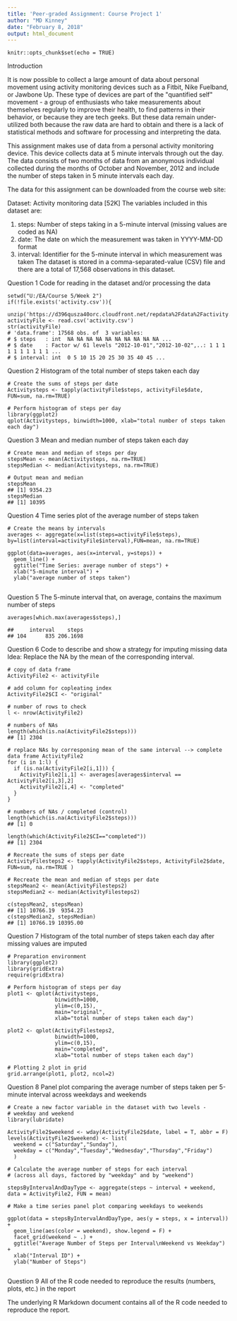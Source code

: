 ```yaml
---
title: 'Peer-graded Assignment: Course Project 1'
author: "MD Kinney"
date: "February 8, 2018"
output: html_document
---
```


```{r setup, include=FALSE}
knitr::opts_chunk$set(echo = TRUE)
```

Introduction

It is now possible to collect a large amount of data about personal movement using activity monitoring devices such as a Fitbit, Nike Fuelband, or Jawbone Up. These type of devices are part of the "quantified self" movement - a group of enthusiasts who take measurements about themselves regularly to improve their health, to find patterns in their behavior, or because they are tech geeks. But these data remain under-utilized both because the raw data are hard to obtain and there is a lack of statistical methods and software for processing and interpreting the data.

This assignment makes use of data from a personal activity monitoring device. This device collects data at 5 minute intervals through out the day. The data consists of two months of data from an anonymous individual collected during the months of October and November, 2012 and include the number of steps taken in 5 minute intervals each day.

The data for this assignment can be downloaded from the course web site:

Dataset: Activity monitoring data [52K]
The variables included in this dataset are:

1. steps: Number of steps taking in a 5-minute interval (missing values are coded as NA)
2. date: The date on which the measurement was taken in YYYY-MM-DD format
3. interval: Identifier for the 5-minute interval in which measurement was taken
The dataset is stored in a comma-separated-value (CSV) file and there are a total of 17,568 observations in this dataset.

Question 1
Code for reading in the dataset and/or processing the data

```{r}
setwd("U:/EA/Course 5/Week 2")
if(!file.exists('activity.csv')){
  unzip('https://d396qusza40orc.cloudfront.net/repdata%2Fdata%2Factivity.zip')}
activityFile <- read.csv('activity.csv')
str(activityFile)
# 'data.frame':	17568 obs. of  3 variables:
# $ steps   : int  NA NA NA NA NA NA NA NA NA NA ...
# $ date    : Factor w/ 61 levels "2012-10-01","2012-10-02",..: 1 1 1 1 1 1 1 1 1 1 ...
# $ interval: int  0 5 10 15 20 25 30 35 40 45 ...
```
Question 2
Histogram of the total number of steps taken each day
```{r}
# Create the sums of steps per date
Activitysteps <- tapply(activityFile$steps, activityFile$date, FUN=sum, na.rm=TRUE)

# Perform histogram of steps per day
library(ggplot2)
qplot(Activitysteps, binwidth=1000, xlab="total number of steps taken each day")
```


Question 3
Mean and median number of steps taken each day
```{r}
# Create mean and median of steps per day
stepsMean <- mean(Activitysteps, na.rm=TRUE)
stepsMedian <- median(Activitysteps, na.rm=TRUE)

# Output mean and median
stepsMean
## [1] 9354.23
stepsMedian
## [1] 10395

```
Question 4
Time series plot of the average number of steps taken
```{r}
# Create the means by intervals
averages <- aggregate(x=list(steps=activityFile$steps), by=list(interval=activityFile$interval),FUN=mean, na.rm=TRUE)

ggplot(data=averages, aes(x=interval, y=steps)) +
  geom_line() +
  ggtitle("Time Series: average number of steps") +
  xlab("5-minute interval") +
  ylab("average number of steps taken")


```
Question 5
The 5-minute interval that, on average, contains the maximum number of steps
```{r}
averages[which.max(averages$steps),]

##     interval    steps
## 104      835 206.1698

```
Question 6
Code to describe and show a strategy for imputing missing data
Idea: Replace the NA by the mean of the corresponding interval.
```{r}
# copy of data frame
ActivityFile2 <- activityFile

# add column for copleating index
ActivityFile2$CI <- "original"

# number of rows to check
l <- nrow(ActivityFile2)

# numbers of NAs
length(which(is.na(ActivityFile2$steps)))
## [1] 2304

# replace NAs by corresponing mean of the same interval --> complete data frame ActivityFile2
for (i in 1:l) {
  if (is.na(ActivityFile2[i,1])) {
    ActivityFile2[i,1] <- averages[averages$interval == ActivityFile2[i,3],2]
    ActivityFile2[i,4] <- "completed"
  }
}

# numbers of NAs / completed (control)
length(which(is.na(ActivityFile2$steps)))
## [1] 0

length(which(ActivityFile2$CI=="completed"))
## [1] 2304

# Recreate the sums of steps per date
ActivityFilesteps2 <- tapply(ActivityFile2$steps, ActivityFile2$date, FUN=sum, na.rm=TRUE )

# Recreate the mean and median of steps per date
stepsMean2 <- mean(ActivityFilesteps2)
stepsMedian2 <- median(ActivityFilesteps2)

c(stepsMean2, stepsMean)
## [1] 10766.19  9354.23
c(stepsMedian2, stepsMedian)
## [1] 10766.19 10395.00

```
Question 7
Histogram of the total number of steps taken each day after missing values are imputed


```{r}
# Preparation environment
library(ggplot2)
library(gridExtra)
require(gridExtra)

# Perform histogram of steps per day
plot1 <- qplot(Activitysteps, 
               binwidth=1000, 
               ylim=c(0,15),
               main="original", 
               xlab="total number of steps taken each day")

plot2 <- qplot(ActivityFilesteps2, 
               binwidth=1000, 
               ylim=c(0,15),
               main="completed", 
               xlab="total number of steps taken each day")

# Plotting 2 plot in grid
grid.arrange(plot1, plot2, ncol=2)

```
Question 8
Panel plot comparing the average number of steps taken per 5-minute interval across weekdays and weekends
```{r}
# Create a new factor variable in the dataset with two levels - 
# weekday and weekend 
library(lubridate)

ActivityFile2$weekend <- wday(ActivityFile2$date, label = T, abbr = F)
levels(ActivityFile2$weekend) <- list(
  weekend = c("Saturday","Sunday"),
  weekday = c("Monday","Tuesday","Wednesday","Thursday","Friday")
  )

# Calculate the average number of steps for each interval 
# (across all days, factored by "weekday" and by "weekend")

stepsByIntervalAndDayType <- aggregate(steps ~ interval + weekend, data = ActivityFile2, FUN = mean)

# Make a time series panel plot comparing weekdays to weekends

ggplot(data = stepsByIntervalAndDayType, aes(y = steps, x = interval)) +
  geom_line(aes(color = weekend), show.legend = F) +
  facet_grid(weekend ~ .) +
  ggtitle("Average Number of Steps per Interval\nWeekend vs Weekday") +
  xlab("Interval ID") +
  ylab("Number of Steps")


```
Question 9
All of the R code needed to reproduce the results (numbers, plots, etc.) in the report

The underlying R Markdown document contains all of the R code needed to reproduce the report.
